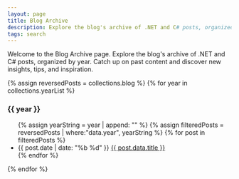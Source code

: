 ```yaml
---
layout: page
title: Blog Archive
description: Explore the blog's archive of .NET and C# posts, organized by year. Catch up on past content and discover new insights, tips, and inspiration.
tags: search
---
```

 Welcome to the Blog Archive page. Explore the blog's archive of .NET and C# posts, organized by year. Catch up on past content and discover new insights, tips, and inspiration.
<!-- excerpt -->
{% assign reversedPosts = collections.blog %}
{% for year in collections.yearList %}
<h3>{{ year }}</h3>
<ul>
{% assign yearString = year | append: "" %}
{% assign filteredPosts = reversedPosts | where:"data.year", yearString %}
{% for post in filteredPosts %}
<li>{{ post.date | date: "%b %d" }}
    <a href="{{ post.url }}">{{ post.data.title }}</a>
</li>
{% endfor %}
</ul>
{% endfor %}
